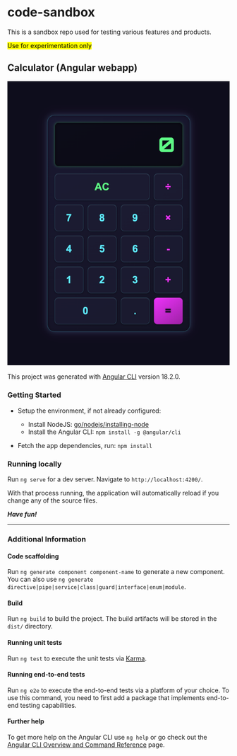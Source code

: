 # code-sandbox

This is a sandbox repo used for testing various features and products.

<mark>Use for experimentation only</mark>

## Calculator (Angular webapp)

![Futuristic Calc Screenshot](./public/calc-screenshot-052325.png)

This project was generated with [Angular CLI](https://github.com/angular/angular-cli) version 18.2.0.

### Getting Started

- Setup the environment, if not already configured:
  - Install NodeJS: [go/nodejs/installing-node](http://go/nodejs/installing-node)
  - Install the Angular CLI: `npm install -g @angular/cli`

- Fetch the app dependencies, run: `npm install`

### Running locally

Run `ng serve` for a dev server. Navigate to `http://localhost:4200/`.

With that process running, the application will automatically reload if you change any of the source files.

***Have fun!***


---


### Additional Information

#### Code scaffolding

Run `ng generate component component-name` to generate a new component. You can also use `ng generate directive|pipe|service|class|guard|interface|enum|module`.

#### Build

Run `ng build` to build the project. The build artifacts will be stored in the `dist/` directory.

#### Running unit tests

Run `ng test` to execute the unit tests via [Karma](https://karma-runner.github.io).

#### Running end-to-end tests

Run `ng e2e` to execute the end-to-end tests via a platform of your choice. To use this command, you need to first add a package that implements end-to-end testing capabilities.

#### Further help

To get more help on the Angular CLI use `ng help` or go check out the [Angular CLI Overview and Command Reference](https://angular.dev/tools/cli) page.

